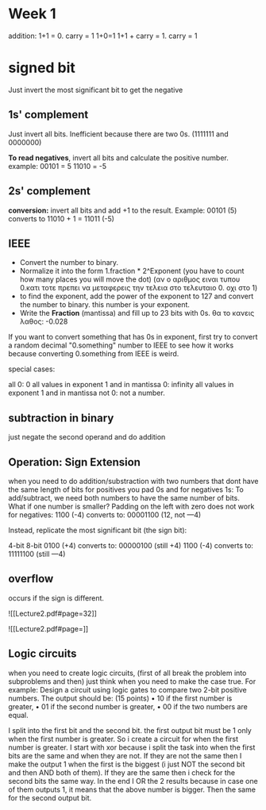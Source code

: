 # Week 1

addition: 
1+1 = 0. carry = 1
1+0=1
1+1 + carry = 1. carry = 1

# signed bit
Just invert the most significant bit to get the negative
## 1s' complement 

Just invert all bits. Inefficient because there are two 0s. (1111111 and 0000000)

**To read negatives**, invert all bits and calculate the positive number. example:
00101 = 5
11010 = -5

## 2s' complement
**conversion:**
invert all bits and add +1 to the result. 
Example:
00101 (5) converts to 11010 + 1 = 11011 (-5)

## IEEE
- Convert the number to binary.
- Normalize it into the form 1.fraction * 2^Exponent (you have to count how many places you will move the dot) (αν ο αριθμος ειναι τυπου 0.κατι τοτε πρεπει να μεταφερεις την τελεια στο τελευταιο 0. οχι στο 1)
- to find the exponent, add the power of the exponent to 127 and convert the number to binary. this number is your exponent.
- Write the **Fraction** (mantissa) and fill up to 23 bits with 0s.
θα το κανεις λαθος: -0.028

If you want to convert something that has 0s in exponent, first try to convert a random decimal "0.something" number to IEEE to see how it works because converting 0.something from IEEE is weird. 

special cases: 

all 0: 0
all values in exponent 1 and in mantissa 0: infinity
all values in exponent 1 and in mantissa not 0: not a number.

## subtraction in binary
just negate the second operand and do addition

## Operation: Sign Extension
when you need to do addition/substraction with two numbers that dont have the same length of bits for positives you pad 0s and for negatives 1s:
To add/subtract, we need both numbers to have the same number of bits. 
What if one number is smaller?
Padding on the left with zero does not work for negatives:
1100 (-4) 
converts to:
00001100 (12, not —4) 

Instead, replicate the most significant bit (the sign bit):

4-bit 8-bit 0100 (+4) converts to: 00000100 (still +4) 
1100 (-4) converts to: 11111100 (still —4) 

## overflow
occurs if the sign is different.

![[Lecture2.pdf#page=32]]

![[Lecture2.pdf#page=]]

## Logic circuits
when you need to create logic circuits, (first of all break the problem into subproblems and then) just think when you need to make the case true. For example:
Design a circuit using logic gates to compare two 2-bit positive numbers. The output should be: (15 points)
• 10 if the first number is greater,
• 01 if the second number is greater,
• 00 if the two numbers are equal.

I split into the first bit and the second bit. the first output bit must be 1 only when the first number is greater. So i create a circuit for when the first number is greater. I start with xor because i split the task into when the first bits are the same and when they are not. If they are not the same then I make the output 1 when the first is the biggest (i just NOT the second bit and then AND both of them). If they are the same then i check for the second bits the same way. In the end I OR the 2 results because in case one of them outputs 1, it means that the above number is bigger. Then the same for the second output bit.